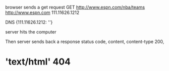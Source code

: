 browser sends a get request
GET http://www.espn.com/nba/teams
  http://www.espn.com
  111.11626.1212

DNS
  {111.11626.1212: ''}

server
hits the computer

Then server sends back a response
  status code, content, content-type
      200,        <h1>          'text/html'
      404
